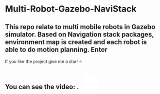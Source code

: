 # Multi-Robot-Gazebo-NaviStack
This repo relate to multi mobile robots in Gazebo simulator. Based on Navigation stack packages, environment map is created and each robot is able to do motion planning. **Enter**
---
If you like the project give me a star! :star: 

You can see the video: .&nbsp;&nbsp;
[![website](./img/youtube-dark.svg)](https://www.youtube.com/watch?v=XaLbEKf8UhA)
&nbsp;&nbsp;
---








